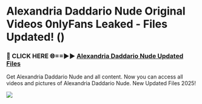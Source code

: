 # Alexandria Daddario Nude Original Videos 0nlyFans Leaked - Files Updated! ()

<h3>🔴 CLICK HERE 🌐==►► <a href="https://tinyurl.com/2p9ay9w9" rel="nofollow">Alexandria Daddario Nude Updated Files</a></h3>

Get Alexandria Daddario Nude and all content. Now you can access all videos and pictures of Alexandria Daddario Nude. New Updated Files 2025!

[![](https://i.imgur.com/KQgVmj3.gif)](https://tinyurl.com/2p9ay9w9)

